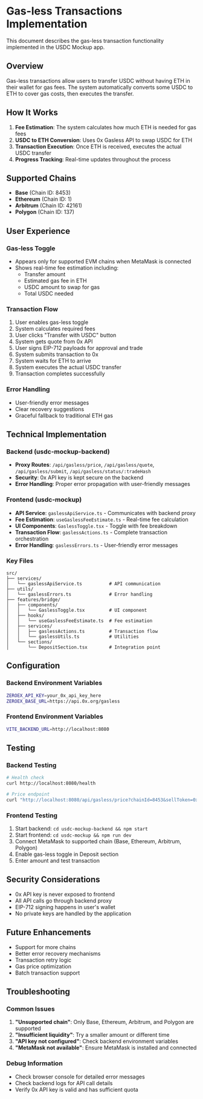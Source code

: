 # Gas-less Transactions Implementation

This document describes the gas-less transaction functionality implemented in the USDC Mockup app.

## Overview

Gas-less transactions allow users to transfer USDC without having ETH in their wallet for gas fees. The system automatically converts some USDC to ETH to cover gas costs, then executes the transfer.

## How It Works

1. **Fee Estimation**: The system calculates how much ETH is needed for gas fees
2. **USDC to ETH Conversion**: Uses 0x Gasless API to swap USDC for ETH
3. **Transaction Execution**: Once ETH is received, executes the actual USDC transfer
4. **Progress Tracking**: Real-time updates throughout the process

## Supported Chains

- **Base** (Chain ID: 8453)
- **Ethereum** (Chain ID: 1) 
- **Arbitrum** (Chain ID: 42161)
- **Polygon** (Chain ID: 137)

## User Experience

### Gas-less Toggle
- Appears only for supported EVM chains when MetaMask is connected
- Shows real-time fee estimation including:
  - Transfer amount
  - Estimated gas fee in ETH
  - USDC amount to swap for gas
  - Total USDC needed

### Transaction Flow
1. User enables gas-less toggle
2. System calculates required fees
3. User clicks "Transfer with USDC" button
4. System gets quote from 0x API
5. User signs EIP-712 payloads for approval and trade
6. System submits transaction to 0x
7. System waits for ETH to arrive
8. System executes the actual USDC transfer
9. Transaction completes successfully

### Error Handling
- User-friendly error messages
- Clear recovery suggestions
- Graceful fallback to traditional ETH gas

## Technical Implementation

### Backend (usdc-mockup-backend)
- **Proxy Routes**: `/api/gasless/price`, `/api/gasless/quote`, `/api/gasless/submit`, `/api/gasless/status/:tradeHash`
- **Security**: 0x API key is kept secure on the backend
- **Error Handling**: Proper error propagation with user-friendly messages

### Frontend (usdc-mockup)
- **API Service**: `gaslessApiService.ts` - Communicates with backend proxy
- **Fee Estimation**: `useGaslessFeeEstimate.ts` - Real-time fee calculation
- **UI Components**: `GaslessToggle.tsx` - Toggle with fee breakdown
- **Transaction Flow**: `gaslessActions.ts` - Complete transaction orchestration
- **Error Handling**: `gaslessErrors.ts` - User-friendly error messages

### Key Files
```
src/
├── services/
│   └── gaslessApiService.ts          # API communication
├── utils/
│   └── gaslessErrors.ts              # Error handling
├── features/bridge/
│   ├── components/
│   │   └── GaslessToggle.tsx         # UI component
│   ├── hooks/
│   │   └── useGaslessFeeEstimate.ts  # Fee estimation
│   ├── services/
│   │   ├── gaslessActions.ts         # Transaction flow
│   │   └── gaslessUtils.ts           # Utilities
│   └── sections/
│       └── DepositSection.tsx        # Integration point
```

## Configuration

### Backend Environment Variables
```bash
ZEROEX_API_KEY=your_0x_api_key_here
ZEROEX_BASE_URL=https://api.0x.org/gasless
```

### Frontend Environment Variables
```bash
VITE_BACKEND_URL=http://localhost:8080
```

## Testing

### Backend Testing
```bash
# Health check
curl http://localhost:8080/health

# Price endpoint
curl "http://localhost:8080/api/gasless/price?chainId=8453&sellToken=0x833589fCD6eDb6E08f4c7C32D4f71b54bdA02913&buyToken=0xEeeeeEeeeEeEeeEeEeEeeEEEeeeeEeeeeeeeEEeE&sellAmount=100000&taker=0x1234567890123456789012345678901234567890"
```

### Frontend Testing
1. Start backend: `cd usdc-mockup-backend && npm start`
2. Start frontend: `cd usdc-mockup && npm run dev`
3. Connect MetaMask to supported chain (Base, Ethereum, Arbitrum, Polygon)
4. Enable gas-less toggle in Deposit section
5. Enter amount and test transaction

## Security Considerations

- 0x API key is never exposed to frontend
- All API calls go through backend proxy
- EIP-712 signing happens in user's wallet
- No private keys are handled by the application

## Future Enhancements

- Support for more chains
- Better error recovery mechanisms
- Transaction retry logic
- Gas price optimization
- Batch transaction support

## Troubleshooting

### Common Issues
1. **"Unsupported chain"**: Only Base, Ethereum, Arbitrum, and Polygon are supported
2. **"Insufficient liquidity"**: Try a smaller amount or different time
3. **"API key not configured"**: Check backend environment variables
4. **"MetaMask not available"**: Ensure MetaMask is installed and connected

### Debug Information
- Check browser console for detailed error messages
- Check backend logs for API call details
- Verify 0x API key is valid and has sufficient quota
